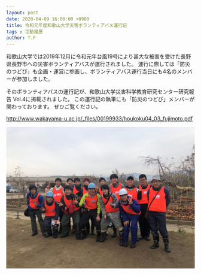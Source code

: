 ```yaml
---
layout: post
date: 2020-04-09 16:00:00 +0900
title: 令和元年度和歌山大学災害ボランティアバス運行記
tags : 活動履歴
author: T.F
---
```


和歌山大学では2019年12月に令和元年台風19号により甚大な被害を受けた長野県長野市への災害ボランティアバスが運行されました。
運行に際しては「防災のつどぴ」も企画・運営に参画し、ボランティアバス運行当日にも4名のメンバーが参加しました。

そのボランティアバスの運行記が、和歌山大学災害科学教育研究センター研究報告 Vol.4に掲載されました。
この運行記の執筆にも「防災のつどぴ」メンバーが関わっております。
ぜひご覧ください。

<a href="http://www.wakayama-u.ac.jp/_files/00199933/houkoku04_03_fujimoto.pdf" target="_blank" >http://www.wakayama-u.ac.jp/_files/00199933/houkoku04_03_fujimoto.pdf</a>
<!--more-->
![集合写真](/assets/images/5/5-1.jpg)




